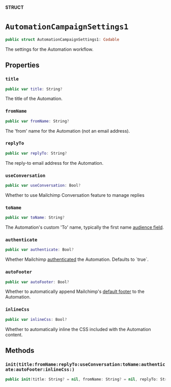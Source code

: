 **STRUCT**

# `AutomationCampaignSettings1`

```swift
public struct AutomationCampaignSettings1: Codable
```

The settings for the Automation workflow.

## Properties
### `title`

```swift
public var title: String?
```

The title of the Automation.

### `fromName`

```swift
public var fromName: String?
```

The &#x27;from&#x27; name for the Automation (not an email address).

### `replyTo`

```swift
public var replyTo: String?
```

The reply-to email address for the Automation.

### `useConversation`

```swift
public var useConversation: Bool?
```

Whether to use Mailchimp Conversation feature to manage replies

### `toName`

```swift
public var toName: String?
```

The Automation&#x27;s custom &#x27;To&#x27; name, typically the first name [audience field](https://mailchimp.com/help/getting-started-with-merge-tags/).

### `authenticate`

```swift
public var authenticate: Bool?
```

Whether Mailchimp [authenticated](https://mailchimp.com/help/about-email-authentication/) the Automation. Defaults to &#x60;true&#x60;.

### `autoFooter`

```swift
public var autoFooter: Bool?
```

Whether to automatically append Mailchimp&#x27;s [default footer](https://mailchimp.com/help/about-campaign-footers/) to the Automation.

### `inlineCss`

```swift
public var inlineCss: Bool?
```

Whether to automatically inline the CSS included with the Automation content.

## Methods
### `init(title:fromName:replyTo:useConversation:toName:authenticate:autoFooter:inlineCss:)`

```swift
public init(title: String? = nil, fromName: String? = nil, replyTo: String? = nil, useConversation: Bool? = nil, toName: String? = nil, authenticate: Bool? = nil, autoFooter: Bool? = nil, inlineCss: Bool? = nil)
```
